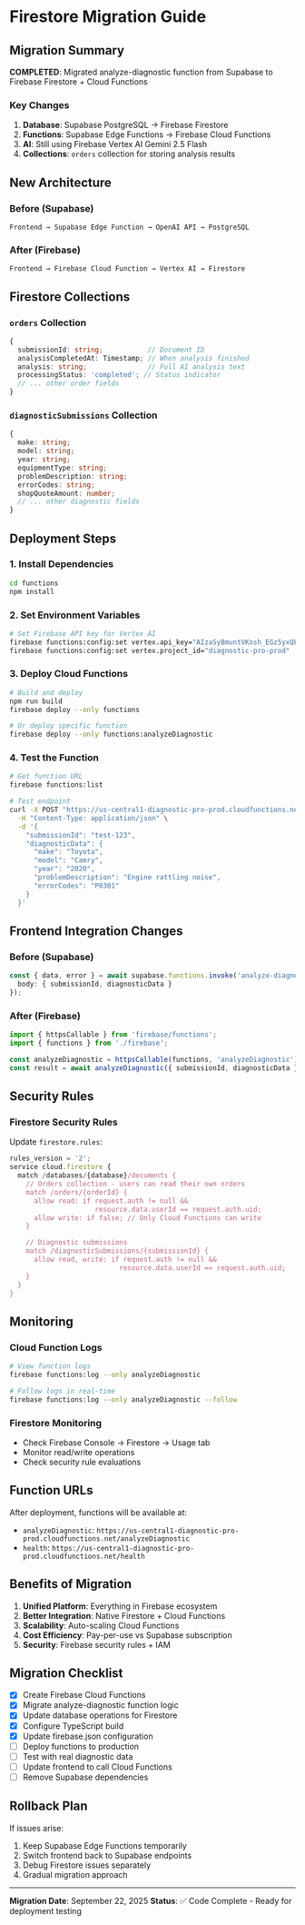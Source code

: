 # Firestore Migration Guide

## Migration Summary
**COMPLETED**: Migrated analyze-diagnostic function from Supabase to Firebase Firestore + Cloud Functions

### Key Changes
1. **Database**: Supabase PostgreSQL → Firebase Firestore
2. **Functions**: Supabase Edge Functions → Firebase Cloud Functions
3. **AI**: Still using Firebase Vertex AI Gemini 2.5 Flash
4. **Collections**: `orders` collection for storing analysis results

## New Architecture

### Before (Supabase)
```
Frontend → Supabase Edge Function → OpenAI API → PostgreSQL
```

### After (Firebase)
```
Frontend → Firebase Cloud Function → Vertex AI → Firestore
```

## Firestore Collections

### `orders` Collection
```typescript
{
  submissionId: string;           // Document ID
  analysisCompletedAt: Timestamp; // When analysis finished
  analysis: string;               // Full AI analysis text
  processingStatus: 'completed'; // Status indicator
  // ... other order fields
}
```

### `diagnosticSubmissions` Collection
```typescript
{
  make: string;
  model: string;
  year: string;
  equipmentType: string;
  problemDescription: string;
  errorCodes: string;
  shopQuoteAmount: number;
  // ... other diagnostic fields
}
```

## Deployment Steps

### 1. Install Dependencies
```bash
cd functions
npm install
```

### 2. Set Environment Variables
```bash
# Set Firebase API key for Vertex AI
firebase functions:config:set vertex.api_key="AIzaSyBmuntVKosh_EGz5yxQLlIoNXlxwYE6tMg"
firebase functions:config:set vertex.project_id="diagnostic-pro-prod"
```

### 3. Deploy Cloud Functions
```bash
# Build and deploy
npm run build
firebase deploy --only functions

# Or deploy specific function
firebase deploy --only functions:analyzeDiagnostic
```

### 4. Test the Function
```bash
# Get function URL
firebase functions:list

# Test endpoint
curl -X POST "https://us-central1-diagnostic-pro-prod.cloudfunctions.net/analyzeDiagnostic" \
  -H "Content-Type: application/json" \
  -d '{
    "submissionId": "test-123",
    "diagnosticData": {
      "make": "Toyota",
      "model": "Camry",
      "year": "2020",
      "problemDescription": "Engine rattling noise",
      "errorCodes": "P0301"
    }
  }'
```

## Frontend Integration Changes

### Before (Supabase)
```typescript
const { data, error } = await supabase.functions.invoke('analyze-diagnostic', {
  body: { submissionId, diagnosticData }
});
```

### After (Firebase)
```typescript
import { httpsCallable } from 'firebase/functions';
import { functions } from './firebase';

const analyzeDiagnostic = httpsCallable(functions, 'analyzeDiagnostic');
const result = await analyzeDiagnostic({ submissionId, diagnosticData });
```

## Security Rules

### Firestore Security Rules
Update `firestore.rules`:
```javascript
rules_version = '2';
service cloud.firestore {
  match /databases/{database}/documents {
    // Orders collection - users can read their own orders
    match /orders/{orderId} {
      allow read: if request.auth != null &&
                     resource.data.userId == request.auth.uid;
      allow write: if false; // Only Cloud Functions can write
    }

    // Diagnostic submissions
    match /diagnosticSubmissions/{submissionId} {
      allow read, write: if request.auth != null &&
                           resource.data.userId == request.auth.uid;
    }
  }
}
```

## Monitoring

### Cloud Function Logs
```bash
# View function logs
firebase functions:log --only analyzeDiagnostic

# Follow logs in real-time
firebase functions:log --only analyzeDiagnostic --follow
```

### Firestore Monitoring
- Check Firebase Console → Firestore → Usage tab
- Monitor read/write operations
- Check security rule evaluations

## Function URLs

After deployment, functions will be available at:
- `analyzeDiagnostic`: `https://us-central1-diagnostic-pro-prod.cloudfunctions.net/analyzeDiagnostic`
- `health`: `https://us-central1-diagnostic-pro-prod.cloudfunctions.net/health`

## Benefits of Migration

1. **Unified Platform**: Everything in Firebase ecosystem
2. **Better Integration**: Native Firestore + Cloud Functions
3. **Scalability**: Auto-scaling Cloud Functions
4. **Cost Efficiency**: Pay-per-use vs Supabase subscription
5. **Security**: Firebase security rules + IAM

## Migration Checklist

- [x] Create Firebase Cloud Functions
- [x] Migrate analyze-diagnostic function logic
- [x] Update database operations for Firestore
- [x] Configure TypeScript build
- [x] Update firebase.json configuration
- [ ] Deploy functions to production
- [ ] Test with real diagnostic data
- [ ] Update frontend to call Cloud Functions
- [ ] Remove Supabase dependencies

## Rollback Plan

If issues arise:
1. Keep Supabase Edge Functions temporarily
2. Switch frontend back to Supabase endpoints
3. Debug Firestore issues separately
4. Gradual migration approach

---
**Migration Date**: September 22, 2025
**Status**: ✅ Code Complete - Ready for deployment testing